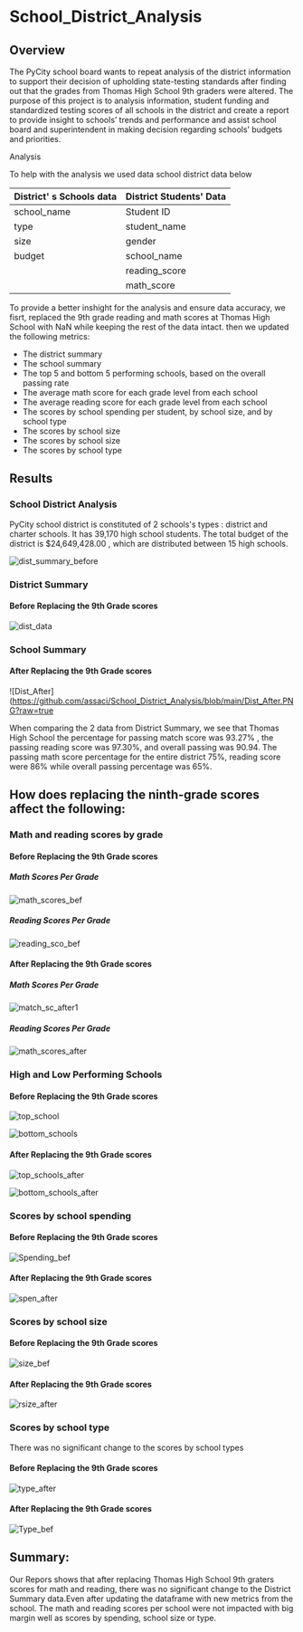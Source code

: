# School_District_Analysis

## Overview 

The PyCity school board wants to repeat analysis of the district information to support their decision of upholding state-testing standards after finding out that the grades from Thomas High School 9th graders were altered. 
The purpose of this project is to analysis information, student funding and standardized testing scores of all schools in the district and create a report to provide insight to schools’ trends and performance and assist school board and superintendent in making decision regarding schools’ budgets and priorities. 

Analysis

To help with the analysis we used data school district data below

| District' s Schools data | District Students' Data |
|--------------|---------------|                
|school_name   | Student ID    |
| type         | student_name  |
| size         | gender        |
| budget       | school_name   |
|              |reading_score  | 
|              | math_score    |

To provide a better inshight for the analysis and ensure data accuracy, we fisrt, replaced the 9th grade reading and math scores at Thomas High School with NaN while keeping the rest of the data intact. then we updated the following metrics:

- The district summary
- The school summary
- The top 5 and bottom 5 performing schools, based on the overall passing rate
- The average math score for each grade level from each school
- The average reading score for each grade level from each school
- The scores by school spending per student, by school size, and by school type
- The scores by school size
- The scores by school size
- The scores by school type

## Results

### School District Analysis
PyCity school district is constituted of 2 schools's types : district and charter schools. It has 39,170 high school students. The total budget of the district is $24,649,428.00 , which are distributed between 15 high schools.  

![dist_summary_before](https://github.com/assaci/School_District_Analysis/blob/main/dist_summary_before.PNG?raw=true)

### District Summary

#### Before Replacing the 9th Grade scores

![dist_data](https://github.com/assaci/School_District_Analysis/blob/main/dist_data.PNG?raw=true)

### School Summary

#### After Replacing the 9th Grade scores

![Dist_After](https://github.com/assaci/School_District_Analysis/blob/main/Dist_After.PNG?raw=true

When comparing the 2 data from District Summary, we see that Thomas High School the percentage for passing match score was 93.27% , the passing reading score was 97.30%, and overall passing was 90.94. The passing math score percentage for the entire district 75%,  reading score were 86% while overall passing percentage was 65%.

## How does replacing the ninth-grade scores affect the following:

### Math and reading scores by grade

#### Before Replacing the 9th Grade scores

##### Math Scores Per Grade

![math_scores_bef](https://github.com/assaci/School_District_Analysis/blob/main/math_scores_bef.PNG?raw=true)

##### Reading Scores Per Grade

![reading_sco_bef](https://github.com/assaci/School_District_Analysis/blob/main/reading_sco_bef.PNG?raw=true)

#### After Replacing the 9th Grade scores

##### Math Scores Per Grade

![match_sc_after1](https://github.com/assaci/School_District_Analysis/blob/main/match_sc_after1.PNG?raw=true)

##### Reading Scores Per Grade

![math_scores_after](https://github.com/assaci/School_District_Analysis/blob/main/math_scores_after.PNG?raw=true)


### High and Low Performing Schools

#### Before Replacing the 9th Grade scores

![top_school](https://github.com/assaci/School_District_Analysis/blob/main/top_school.PNG?raw=true)

![bottom_schools](https://github.com/assaci/School_District_Analysis/blob/main/bottom_schools.PNG?raw=true)

#### After Replacing the 9th Grade scores

![top_schools_after](https://github.com/assaci/School_District_Analysis/blob/main/top_schools_after.PNG?raw=true)

![bottom_schools_after](https://github.com/assaci/School_District_Analysis/blob/main/bottom_schools_after.PNG?raw=true)

### Scores by school spending

#### Before Replacing the 9th Grade scores

![Spending_bef](https://github.com/assaci/School_District_Analysis/blob/main/Spending_bef.PNG?raw=true)

#### After Replacing the 9th Grade scores

![spen_after](https://github.com/assaci/School_District_Analysis/blob/main/spen_after.PNG?raw=true)


### Scores by school size

#### Before Replacing the 9th Grade scores

![size_bef](https://github.com/assaci/School_District_Analysis/blob/main/size_bef.PNG?raw=true)

#### After Replacing the 9th Grade scores
![rsize_after](https://github.com/assaci/School_District_Analysis/blob/main/size_after.PNG?raw=true)


### Scores by school type

There was no significant change to the scores by school types

#### Before Replacing the 9th Grade scores

![type_after](https://github.com/assaci/School_District_Analysis/blob/main/type_after.PNG?raw=true)

#### After Replacing the 9th Grade scores

![Type_bef](https://github.com/assaci/School_District_Analysis/blob/main/Type_bef.PNG?raw=true)

## Summary: 

Our Repors shows that after replacing Thomas High School 9th graters scores for math and reading, there was no significant change to the District Summary data.Even after updating the dataframe with new metrics from the school. The math and reading scores per school were not impacted with big margin  well as scores by spending, school size or type. 








